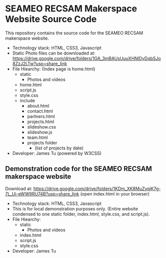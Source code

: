 # SEAMEO RECSAM Makerspace Website Source Code
This repository contains the source code for the SEAMEO RECSAM makerspace website. 
- Technology stack: HTML, CSS3, Javascript
- Static Photo files can be downloaded at: https://drive.google.com/drive/folders/1GA_3mBAUsUuuXHNlDyDqbSJo8ZzJ2LTw?usp=share_link
- File Hiearchy: (Index page is home.html)
  - static
    - Photos and videos
  - home.html
  - script.js
  - style.css
  - include
    - about.html
    - contact.html
    - partners.html
    - projects.html
    - slideshow.css
    - slideshow.js
    - team.html
    - projects folder
      - (list of projects by date)
- Developer: James Tu (powered by W3CSS)

## Demonstration code for the SEAMEO RECSAM makerspace website 
Download at: https://drive.google.com/drive/folders/1KDm_XK8MuZyqjK7g-7L_Ui-eWW9RU74B?usp=share_link 
(open index.html in your browser)
- Technology stack: HTML, CSS3, Javascript
- This is for local demonstration purposes only. (Entire website condensed to one static folder, index.html, style.css, and script.js). 
- File Hiearchy:
  - static
    - Photos and videos
  - index.html
  - script.js
  - style.css
- Developer: James Tu